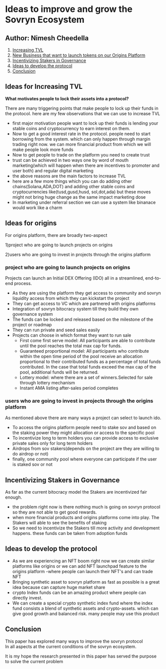 Ideas to improve and grow the Sovryn Ecosystem
==============

 ## Author: Nimesh Cheedella ##
1. [Increasing TVL](#Ideas-For-Increasing-TVL)  
1. [New Business that want to launch tokens on our Origins Platform](#Ideas-For-origins-plafrom)
1. [Incentivizing Stakers in Governance](#Incentivizing-Stakers-in-Governance)
1. [Ideas to develop the protocol](#protocol-idea)
1. [Conclusion](#Conclusion)

<div id="Ideas-For-Increasing-TVL"></div>
 
 ## Ideas for Increasing TVL ##
**What motivates people to lock their assets into a protocol?**

There are many triggering points that make people to lock up their funds in the protocol. here are my few observations that we can  use to increase TVL

- first major motivation people want to lock up their funds is lending your stable coins and cryptocurrency to earn interest on them.
- Now to get a good interest rate in the protocol. people need to start borrowing from the system. which can only happen through margin
trading right now. we can more financial product from which we will make people look more funds 
- Now to get people to trade on the platform you need to create trust
- trust can be achieved in two ways one by word of mouth marketing(which will happen when there are incentives to promoter and user both) and regular   digital marketing 
- the above reasons are the main factors to increase TVL 
- here are a few more things which you can do adding other chains(Solana,ADA,DOT) and adding other stable coins and cryptocurrencies like(tusd,gusd,husd, sol,dot,ada) but these moves might not bring huge change as the same impact marketing dose
- In marketing under referral section we can use a system like  binanace would work like a charm
<div id="Ideas-For-origins-plafrom"></div>

## Ideas for origins ##
For origins platform, there are broadly two-aspect 

1)project who are going to launch projects on origins 

2)users who are going to invest in projects through the origins platform 

### project who are going to launch projects on origins ### 
Projects can launch an Initial DEX Offering (IDO) all in a streamlined, end-to-end process.
- As they are using the platform they get access to community and sovryn liquidity access from which they can kickstart the project
-  They can get access to VC which are partnered with origins platforms 
- Integration of sovryn bitocracy system till they build they own governance system  
- The funds can be locked and released based on the milestone of the project or roadmap
- They can run private and seed sales easily
- Projects can choose in which format they want to run sale
  - First come first serve model: All participants are able to contribute until the pool reaches the total max cap for funds.
  - Guaranteed proportional model: All participants who contribute within the open time period of the pool receive an allocation proportional to their contributed funds as a percentage of total funds contributed. In the case that total funds exceed the max cap of the pool, additional funds will be returned.
  - Lottery model: where there are a set of winners.Selected for sale through lottery mechanism 
  - Instant AMA listing after-sales period completes 

### users who are going to invest in projects through the origins platform ### 
    
 As mentioned above there are many ways a project can select to launch ido.
 - To access the origins platform people need to stake sov and based on the staking power they might allocation or access to the specific pool
 - To incentivize long to term holders you can provide access to exclusive private sales only for long term holders
 -  Airdrops from sov stakers(depends on the project are they are willing to do airdrop or not)
 -  finally, one community pool where everyone can participate if the user is staked sov or not


<div id="Incentivizing-Stakers-in-Governance"></div>

## Incentivizing Stakers in Governance ##
As far as the current bitocracy model the Stakers are incentivized fair enough.
- the problem right now is there nothing much is going on sovryn protocol so they are not able to get good rewards.
- when more financial products and origins platforms come into play. The Stakers will able to see the benefits of staking 
- So we need to incentivize the Stakers till more activity and development happens. these funds can be taken from adoption funds


<div id="protocol-idea"></div>

## Ideas to develop the protocol ##
 - As we are experiencing an NFT boom right now we can create similar platforms like origins or we can add NFT launchpad feature to the origins platform
-where people  can launch their NFT's and can trade NFT
- Bringing synthetic asset to sovryn platform as fast as possible is a great idea because can capture huge market share 
- crypto Index funds can be an amazing product where people can directly invest. 
- We can create a special crypto synthetic index fund where the index fund consists a blend of synthetic assets and crypto-assets. which can give good growth and balanced risk. many people may use this product 


<div id="Conclusion"></div>

## Conclusion ##
This paper has explored many ways to improve the sovryn protocol  
In all aspects at the current conditions of the sovryn ecosystem.

It is my hope the research presented in this paper has served the purpose to solve the current problem 

